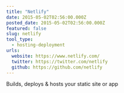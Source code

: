 ```yaml
---
title: "Netlify"
date: 2015-05-02T02:56:00.000Z
posted_date: 2015-05-02T02:56:00.000Z
featured: false
slug: netlify
tool_type: 
  - hosting-deployment
urls:
  website: https://www.netlify.com/
  twitter: https://twitter.com/netlify
  github: https://github.com/netlify
---
```

Builds, deploys & hosts your static site or app




